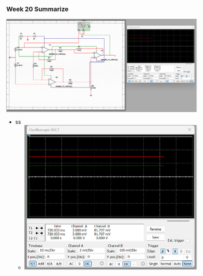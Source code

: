### Week 20 Summarize



![](week20_summarize.assets/image-20240312194130250.png)

- ss
  - ![](week20_summarize.assets/image-20240312194118306.png)